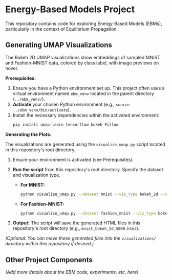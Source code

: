 # Energy-Based Models Project

This repository contains code for exploring Energy-Based Models (EBMs), particularly in the context of Equilibrium Propagation.

## Generating UMAP Visualizations

The Bokeh 2D UMAP visualizations show embeddings of sampled MNIST and Fashion-MNIST data, colored by class label, with image previews on hover.

**Prerequisites:**

1.  Ensure you have a Python environment set up. This project often uses a virtual environment named `ebm_venv` located in the parent directory (`../ebm_venv/`).
2.  **Activate** your chosen Python environment (e.g., `source ../ebm_venv/bin/activate`).
3.  Install the necessary dependencies within the activated environment:
    ```bash
    pip install umap-learn tensorflow bokeh Pillow
    ```

**Generating the Plots:**

The visualizations are generated using the `visualize_umap.py` script located in this repository's root directory.

1.  Ensure your environment is activated (see Prerequisites).
2.  **Run the script** from this repository's root directory. Specify the dataset and visualization type.

    *   **For MNIST:**
        ```bash
        python visualize_umap.py --dataset mnist --viz_type bokeh_2d --samples_per_class 500
        ```

    *   **For Fashion-MNIST:**
        ```bash
        python visualize_umap.py --dataset fashion_mnist --viz_type bokeh_2d --samples_per_class 500
        ```

3.  **Output:** The script will save the generated HTML files in this repository's root directory (e.g., `mnist_bokeh_2d_5000.html`).

*(Optional: You can move these generated files into the `visualizations/` directory within this repository if desired.)*

## Other Project Components

*(Add more details about the EBM code, experiments, etc. here)* 